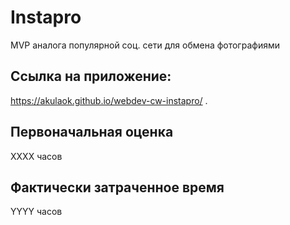 # Instapro

MVP аналога популярной соц. сети для обмена фотографиями

## Ссылка на приложение:

https://akulaok.github.io/webdev-cw-instapro/ .

## Первоначальная оценка

ХХХХ часов

## Фактически затраченное время

YYYY часов
